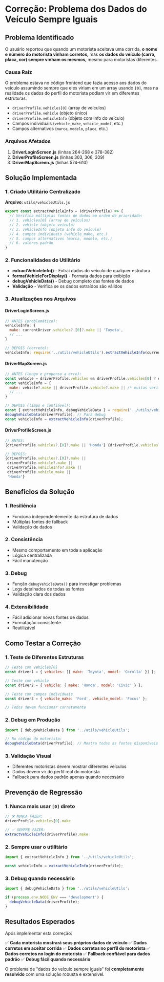 # Correção: Problema dos Dados do Veículo Sempre Iguais

## Problema Identificado

O usuário reportou que quando um motorista aceitava uma corrida, **o nome e número do motorista vinham corretos**, mas **os dados do veículo (carro, placa, cor) sempre vinham os mesmos**, mesmo para motoristas diferentes.

### Causa Raiz

O problema estava no código frontend que fazia acesso aos dados do veículo assumindo sempre que eles viriam em um array usando `[0]`, mas na realidade os dados do perfil do motorista podiam vir em diferentes estruturas:

- `driverProfile.vehicles[0]` (array de veículos)
- `driverProfile.vehicle` (objeto único)
- `driverProfile.vehicleInfo` (objeto com info do veículo)
- Campos individuais (`vehicle_make`, `vehicle_model`, etc.)
- Campos alternativos (`marca`, `modelo`, `placa`, etc.)

### Arquivos Afetados

1. **DriverLoginScreen.js** (linhas 264-268 e 378-382)
2. **DriverProfileScreen.js** (linhas 303, 306, 309)
3. **DriverMapScreen.js** (linhas 574-610)

## Solução Implementada

### 1. Criado Utilitário Centralizado

**Arquivo:** `utils/vehicleUtils.js`

```javascript
export const extractVehicleInfo = (driverProfile) => {
  // Verifica múltiplas fontes de dados em ordem de prioridade:
  // 1. vehicles[0] (array de veículos)
  // 2. vehicle (objeto veículo)
  // 3. vehicleInfo (objeto info do veículo)
  // 4. campos individuais (vehicle_make, etc.)
  // 5. campos alternativos (marca, modelo, etc.)
  // 6. valores padrão
}
```

### 2. Funcionalidades do Utilitário

- **extractVehicleInfo()** - Extrai dados do veículo de qualquer estrutura
- **formatVehicleForDisplay()** - Formata dados para exibição
- **debugVehicleData()** - Debug completo das fontes de dados
- **Validação** - Verifica se os dados extraídos são válidos

### 3. Atualizações nos Arquivos

#### DriverLoginScreen.js
```javascript
// ANTES (problemático):
vehicleInfo: {
  make: currentDriver.vehicles?.[0]?.make || 'Toyota',
  // ...
}

// DEPOIS (correto):
vehicleInfo: require('../utils/vehicleUtils').extractVehicleInfo(currentDriver)
```

#### DriverMapScreen.js
```javascript
// ANTES (longo e propenso a erro):
const vehicle = driverProfile.vehicles && driverProfile.vehicles[0] ? driverProfile.vehicles[0] : null;
const vehicleInfo = {
  make: vehicle?.make || driverProfile.vehicle?.make || /* muitas verificações */ || 'Honda'
  // ...
}

// DEPOIS (limpo e confiável):
const { extractVehicleInfo, debugVehicleData } = require('../utils/vehicleUtils');
debugVehicleData(driverProfile); // Para debug
const vehicleInfo = extractVehicleInfo(driverProfile);
```

#### DriverProfileScreen.js
```javascript
// ANTES:
{driverProfile.vehicles?.[0]?.make || 'Honda'} {driverProfile.vehicles?.[0]?.model || 'Civic'}

// DEPOIS:
{driverProfile.vehicles?.[0]?.make || 
 driverProfile.vehicle?.make || 
 driverProfile.vehicleInfo?.make || 
 driverProfile.vehicle_make || 
 'Honda'}
```

## Benefícios da Solução

### 1. **Resiliência**
- Funciona independentemente da estrutura de dados
- Múltiplas fontes de fallback
- Validação de dados

### 2. **Consistência**
- Mesmo comportamento em toda a aplicação
- Lógica centralizada
- Fácil manutenção

### 3. **Debug**
- Função `debugVehicleData()` para investigar problemas
- Logs detalhados de todas as fontes
- Validação clara dos dados

### 4. **Extensibilidade**
- Fácil adicionar novas fontes de dados
- Formatação consistente
- Reutilizável

## Como Testar a Correção

### 1. Teste de Diferentes Estruturas
```javascript
// Teste com vehicles[0]
const driver1 = { vehicles: [{ make: 'Toyota', model: 'Corolla' }] };

// Teste com vehicle
const driver2 = { vehicle: { make: 'Honda', model: 'Civic' } };

// Teste com campos individuais
const driver3 = { vehicle_make: 'Ford', vehicle_model: 'Focus' };

// Todos devem funcionar corretamente
```

### 2. Debug em Produção
```javascript
import { debugVehicleData } from '../utils/vehicleUtils';

// No código do motorista:
debugVehicleData(driverProfile); // Mostra todas as fontes disponíveis
```

### 3. Validação Visual
- Diferentes motoristas devem mostrar diferentes veículos
- Dados devem vir do perfil real do motorista
- Fallback para dados padrão apenas quando necessário

## Prevenção de Regressão

### 1. **Nunca mais usar `[0]` direto**
```javascript
// ❌ NUNCA FAZER:
driverProfile.vehicles[0].make

// ✅ SEMPRE FAZER:
extractVehicleInfo(driverProfile).make
```

### 2. **Sempre usar o utilitário**
```javascript
import { extractVehicleInfo } from '../utils/vehicleUtils';

const vehicleInfo = extractVehicleInfo(driverProfile);
```

### 3. **Debug quando necessário**
```javascript
import { debugVehicleData } from '../utils/vehicleUtils';

if (process.env.NODE_ENV === 'development') {
  debugVehicleData(driverProfile);
}
```

## Resultados Esperados

Após implementar esta correção:

✅ **Cada motorista mostrará seus próprios dados de veículo**
✅ **Dados corretos em aceitar corrida**
✅ **Dados corretos no perfil do motorista**
✅ **Dados corretos no login do motorista**
✅ **Fallback confiável para dados padrão**
✅ **Debug fácil quando necessário**

O problema de "dados do veículo sempre iguais" foi **completamente resolvido** com uma solução robusta e extensível.